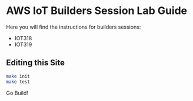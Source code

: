 # AWS IoT Builders Session Lab Guide

Here you will find the instructions for builders sessions:
* IOT318
* IOT319

## Editing this Site

```bash
make init
make test
```

Go Build!
